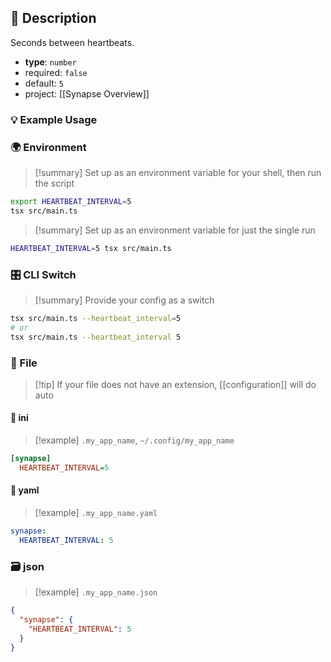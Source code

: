 ## 📜 Description

Seconds between heartbeats.

- **type**: `number`
- required: `false`
- default: `5`
- project: [[Synapse Overview]]

### 💡 Example Usage

### 🌍 Environment

> [!summary] Set up as an environment variable for your shell, then run the script
```bash
export HEARTBEAT_INTERVAL=5
tsx src/main.ts
```
> [!summary] Set up as an environment variable for just the single run

```bash
HEARTBEAT_INTERVAL=5 tsx src/main.ts
```
### 🎛️ CLI Switch

> [!summary] Provide your config as a switch
```bash
tsx src/main.ts --heartbeat_interval=5
# or
tsx src/main.ts --heartbeat_interval 5
```
### 📁 File
> [!tip] If your file does not have an extension, [[configuration]] will do auto
#### 📘 ini

> [!example] 
> `.my_app_name`, `~/.config/my_app_name`

```ini
[synapse]
  HEARTBEAT_INTERVAL=5
```
#### 📄 yaml

> [!example]
> `.my_app_name.yaml`

```yaml
synapse:
  HEARTBEAT_INTERVAL: 5
```
### 🗃️ json

> [!example]
> `.my_app_name.json`

```json
{
  "synapse": {
    "HEARTBEAT_INTERVAL": 5
  }
}
```